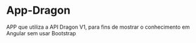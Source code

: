 # App-Dragon
APP que utiliza a API Dragon V1, para fins de mostrar o conhecimento em Angular sem usar Bootstrap
